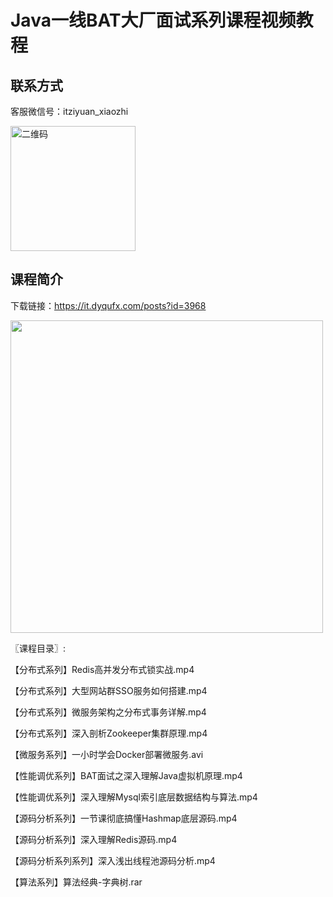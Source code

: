 # Java一线BAT大厂面试系列课程视频教程

## 联系方式

客服微信号：itziyuan_xiaozhi

<img src="https://ziyuanyun.oss-cn-guangzhou.aliyuncs.com/common/20240614073449/666b82192834a.jpg" width="200" height="200" alt="二维码">

## 课程简介

下载链接：https://it.dyqufx.com/posts?id=3968

<img src="https://ziyuanyun.oss-cn-guangzhou.aliyuncs.com/yun/20240515185532/664494a46d310.jpg" width="500" alt="">

  〖课程目录〗:

 【分布式系列】Redis高并发分布式锁实战.mp4

 【分布式系列】大型网站群SSO服务如何搭建.mp4

 【分布式系列】微服务架构之分布式事务详解.mp4

 【分布式系列】深入剖析Zookeeper集群原理.mp4

 【微服务系列】一小时学会Docker部署微服务.avi

 【性能调优系列】BAT面试之深入理解Java虚拟机原理.mp4

 【性能调优系列】深入理解Mysql索引底层数据结构与算法.mp4

 【源码分析系列】一节课彻底搞懂Hashmap底层源码.mp4

 【源码分析系列】深入理解Redis源码.mp4

 【源码分析系列系列】深入浅出线程池源码分析.mp4

 【算法系列】算法经典-字典树.rar

  